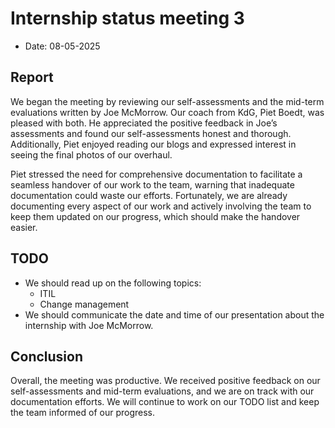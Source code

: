 # Internship status meeting 3

- Date: 08-05-2025

## Report

We began the meeting by reviewing our self-assessments and the mid-term evaluations written by Joe McMorrow. Our coach from KdG, Piet Boedt, was pleased with both. He appreciated the positive feedback in Joe’s assessments and found our self-assessments honest and thorough. Additionally, Piet enjoyed reading our blogs and expressed interest in seeing the final photos of our overhaul.

Piet stressed the need for comprehensive documentation to facilitate a seamless handover of our work to the team, warning that inadequate documentation could waste our efforts. Fortunately, we are already documenting every aspect of our work and actively involving the team to keep them updated on our progress, which should make the handover easier.

## TODO

- We should read up on the following topics:
  - ITIL
  - Change management
- We should communicate the date and time of our presentation about the internship with Joe McMorrow.

## Conclusion

Overall, the meeting was productive. We received positive feedback on our self-assessments and mid-term evaluations, and we are on track with our documentation efforts. We will continue to work on our TODO list and keep the team informed of our progress.
